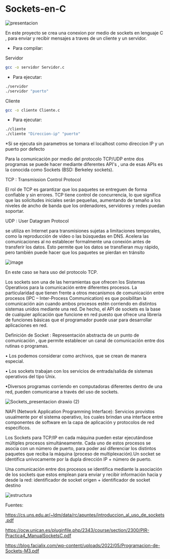 # Sockets-en-C

![presentacion](https://github.com/Seba-SL/Sockets-en-C/assets/65742172/75557a66-510c-4730-9c20-1d5e3c3909da)

En este proyecto se crea una conexion por medio de sockets en lenguaje C , para enviar y recibir mensajes a traves de un cliente y un servidor.

- Para compilar:

Servidor

```bash
gcc -o servidor Servidor.c
```

- Para ejecutar:

```bash
./servidor 
./servidor "puerto"
```

Cliente

```bash
gcc -o cliente Cliente.c
```

- Para ejecutar:

```bash
./cliente
./cliente "Direccion-ip" "puerto"
```
*Si se ejecuta sin parametros se tomara el localhost como direccion IP y un puerto por defecto


Para la comunicación por medio del protocolo TCP/UDP entre dos programas se puede hacer mediante diferentes API's , una de esas APIs es la conocida como Sockets (BSD: Berkeley sockets).

TCP : Transmission Control Protocol

El rol de TCP es garantizar que los paquetes se entreguen de forma confiable y sin errores. TCP tiene control de concurrencia, lo que significa que las solicitudes iniciales serán pequeñas, aumentando de tamaño a los niveles de ancho de banda que los ordenadores, servidores y redes puedan soportar.

UDP : User Datagram Protocol

se utiliza en Internet para transmisiones sujetas a limitaciones temporales, como la reproducción de vídeo o las búsquedas en DNS. Acelera las comunicaciones al no establecer formalmente una conexión antes de transferir los datos. Esto permite que los datos se transfieran muy rápido, pero también puede hacer que los paquetes se pierdan en tránsito 

![image](https://github.com/Seba-SL/Sockets-en-C/assets/65742172/9a60897c-0a11-44e1-bc60-9deeae34beb2)


En este caso se hara uso del protocolo TCP.

Los sockets son una de las herramientas que ofrecen los Sistemas Operativos para la comunicación entre diferentes procesos. La particularidad que tienen frente a otros
mecanismos de comunicación entre procesos (IPC – Inter-Process Communication) es que posibilitan la comunicación aún cuando ambos procesos estén corriendo en distintos 
sistemas unidos mediante una red. De hecho, el API de sockets es la base de cualquier aplicación que funcione en red puesto que ofrece una librería de funciones
básicas que el programador puede usar para desarrollar aplicaciones en red.

Definición de Socket : Representación abstracta de un punto de comunicación , que permite establecer un canal de comunicación entre dos rutinas o programas.

• Los podemos considerar como archivos, que se crean de manera especial.

• Los sockets trabajan con los servicios de entrada/salida de sistemas operativos del tipo Unix.

•Diversos programas corriendo en computadoras diferentes dentro de una red, pueden comunicarse a través del uso de sockets.

![Sockets_presentacion drawio (2)](https://github.com/Seba-SL/Sockets-en-C/assets/65742172/957dd693-97b5-45a1-88dc-e84529bcdfef)

NAPI (Network Application Programming Interface):
Servicios provistos usualmente por el sistema operativo, los cuales brindan una interface entre componentes de software en la capa de aplicación y protocolos de red específicos.


Los Sockets para TCP/IP en cada máquina pueden estar ejecutándose múltiples procesos simultáneamente. Cada uno de estos procesos se asocia con un número de puerto, para poder así diferenciar los
distintos paquetes que reciba la máquina (proceso de multiplexación).Un socket se identifica unívocamente por la dupla dirección IP + número de puerto.

Una comunicación entre dos procesos se identifica mediante la asociación de los sockets que estos emplean para enviar y recibir información hacia y desde la red:
identificador de socket origen + identificador de socket destino

![estructura](https://github.com/Seba-SL/Sockets-en-C/assets/65742172/4bba6823-10c7-4757-be41-66360792e02c)



Fuentes:

https://cs.uns.edu.ar/~ldm/data/rc/apuntes/introduccion_al_uso_de_sockets.pdf

https://ocw.unican.es/pluginfile.php/2343/course/section/2300/PIR-Practica4_ManualSocketsC.pdf

https://blog.facialix.com/wp-content/uploads/2022/05/Programacion-de-Sockets-M3.pdf
